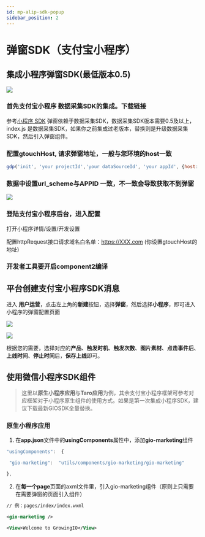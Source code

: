 ```yaml
---
id: mp-alip-sdk-popup
sidebar_position: 2
---
```


# 弹窗SDK（支付宝小程序）

## 集成小程序弹窗SDK(最低版本0.5)[](#yi-ji-cheng-xiao-cheng-xu-dan-chuang-sdk-zui-di-ban-ben-0-5)

![](/img/assets-M2qbZInaXgdm8kkNosp-MDnXWvc4f7SzaPFC9YJ-MDnYoooSLtN7F3hqRLCimage.png)


### 首先支付宝小程序 数据采集SDK的集成。下载链接[](#1-shou-xian-zhi-fu-bao-xiao-cheng-xu-shu-ju-cai-ji-sdk-de-ji-cheng-xia-zai-lian-jie)

参考[小程序 SDK](https://growingio.github.io/growingio-sdk-docs/docs/miniprogranm/base/gettingStarted) 弹窗依赖于数据采集SDK，数据采集SDK版本需要0.5及以上，index.js 是数据采集SDK，如果你之前集成过老版本，替换则是升级数据采集SDK，然后引入弹窗组件。


### 配置gtouchHost, 请求弹窗地址，一般与您环境的host一致[](#2-pei-zhi-gtouchhost-qing-qiu-dan-chuang-di-zhi-yi-ban-yu-nin-huan-jing-de-host-yi-zhi)

```js
gdp('init', 'your projectId','your dataSourceId', 'your appId', {host: 'api.growingio.com',gtouchHost:'popupwindow.test.com'});
```


### 数据中设置url_scheme与APPID 一致，不一致会导致获取不到弹窗[](#3-shu-ju-zhong-she-zhi-urlscheme-yu-appid-yi-zhi-bu-yi-zhi-hui-dao-zhi-huo-qu-bu-dao-dan-chuang)

![](/img/assets-M2qbZInaXgdm8kkNosp-MDJJDXUERO0Lv6A2fXF-MDJJih-PzT7PSURSjQaimage.png)


### 登陆支付宝小程序后台，进入配置[](#4-deng-lu-zhi-fu-bao-xiao-cheng-xu-hou-tai-jin-ru-pei-zhi)

打开小程序详情/设置/开发设置

配置httpRequest接口请求域名白名单：https://XXX.com (你设置gtouchHost的地址)


### 开发者工具要开启component2编译[](#5-kai-fa-zhe-gong-ju-yao-kai-qi-component-2-bian-yi)


## 平台创建支付宝小程序SDK消息[](#er-ping-tai-chuang-jian-zhi-fu-bao-xiao-cheng-xu-sdk-xiao-xi)

进入  **用户运营**，点击左上角的**新建**按钮，选择**弹窗**，然后选择**小程序**，即可进入小程序的弹窗配置页面

![](/img/assets-M2qbZInaXgdm8kkNosp-MC5ESYD_de7WR234LbA-MC5EvZw5tc81JPFySX7image.png)

![](/img/assets-M2qbZInaXgdm8kkNosp-MC5ESYD_de7WR234LbA-MC5EzuBl94AXegl_1g8image.png)

根据您的需要，选择对应的**产品**、**触发时机**、**触发次数**、**图片素材**、**点击事件后**、**上线时间**、**停止时间**后，**保存上线**即可。


## 使用微信小程序SDK组件[](#san-shi-yong-wei-xin-xiao-cheng-xu-sdk-zu-jian)

> 这里以**原生小程序应用**与**Taro应用**为例，其余支付宝小程序框架可参考对应框架对于小程序原生组件的使用方式。如果是第一次集成小程序SDK，建议下载最新GIOSDK全量替换。


### 原生小程序应用[](#31-yuan-sheng-xiao-cheng-xu-ying-yong)

1. 在**app.json**文件中的**usingComponents**属性中，添加**gio-marketing**组件

```js
"usingComponents":  {

 "gio-marketing":  "utils/components/gio-marketing/gio-marketing"

},
```

2. 在**每一个page**页面的axml文件里，引入gio-marketing组件（原则上只需要在需要弹窗的页面引入组件）

```xml
// 例：pages/index/index.wxml

<gio-marketing />

<View>Welcome to GrowingIO</View>
```
